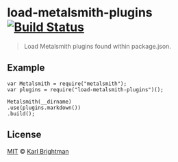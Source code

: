 # load-metalsmith-plugins [![Build Status](https://travis-ci.org/karlbright/load-metalsmith-plugins.svg?branch=master)](https://travis-ci.org/karlbright/load-metalsmith-plugins)
> Load Metalsmith plugins found within package.json.

## Example

```
var Metalsmith = require("metalsmith");
var plugins = require("load-metalsmith-plugins")();

Metalsmith(__dirname)
.use(plugins.markdown())
.build();
```

## License

[MIT](http://opensource.org/licenses/MIT) © [Karl Brightman](http://kalrbright.org)

